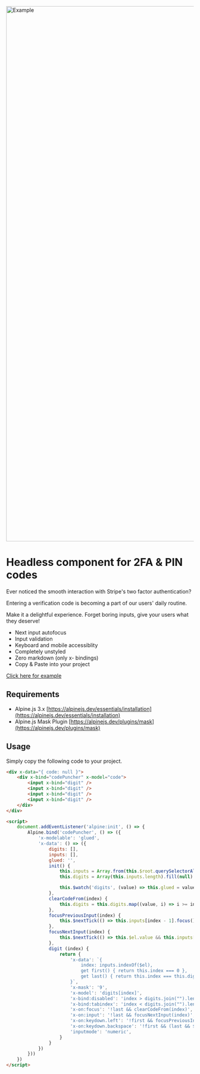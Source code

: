 <img width="1436" alt="Example" src="https://github.com/ganyicz/alpinejs-codepuncher/assets/3823354/5d73eb3d-45fb-4249-83de-7c2baca276eb">

# Headless component for 2FA & PIN codes 
Ever noticed the smooth interaction with Stripe's two factor authentication?

Entering a verification code is becoming a part of our users' daily routine.

Make it a delightful experience. Forget boring inputs, give your users what they deserve!

* Next input autofocus
* Input validation
* Keyboard and mobile accessiblity
* Completely unstyled
* Zero markdown (only x- bindings)
* Copy & Paste into your project

[Click here for example](https://ganyicz.github.io/alpinejs-codepuncher/example.html)

## Requirements

* Alpine.js 3.x [https://alpinejs.dev/essentials/installation](https://alpinejs.dev/essentials/installation)
* Alpine.js Mask Plugin [https://alpinejs.dev/plugins/mask](https://alpinejs.dev/plugins/mask)

## Usage

Simply copy the following code to your project. 

```html
<div x-data="{ code: null }">
    <div x-bind="codePuncher" x-model="code">
        <input x-bind="digit" />
        <input x-bind="digit" />
        <input x-bind="digit" />
        <input x-bind="digit" />
    </div>
</div>

<script>
    document.addEventListener('alpine:init', () => {
        Alpine.bind('codePuncher', () => ({
            'x-modelable': 'glued',
            'x-data': () => ({
                digits: [],
                inputs: [],
                glued: '',
                init() {
                    this.inputs = Array.from(this.$root.querySelectorAll('[x-bind="digit"]'));
                    this.digits = Array(this.inputs.length).fill(null)

                    this.$watch('digits', (value) => this.glued = value.join(""))
                },
                clearCodeFrom(index) {
                    this.digits = this.digits.map((value, i) => i >= index ? null : value)
                },
                focusPreviousInput(index) {
                    this.$nextTick(() => this.inputs[index - 1].focus())
                },
                focusNextInput(index) {
                    this.$nextTick(() => this.$el.value && this.inputs[index + 1].focus())
                },
                digit (index) {
                    return {
                        'x-data': `{
                            index: inputs.indexOf($el),
                            get first() { return this.index === 0 },
                            get last() { return this.index === this.digits.length - 1 },
                        }`,
                        'x-mask': '9',
                        'x-model': 'digits[index]',
                        'x-bind:disabled': 'index > digits.join("").length',
                        'x-bind:tabindex': 'index < digits.join("").length ? -1 : 0',
                        'x-on:focus': '!last && clearCodeFrom(index)',
                        'x-on:input': '!last && focusNextInput(index)',
                        'x-on:keydown.left': '!first && focusPreviousInput(index)',
                        'x-on:keydown.backspace': '!first && (last && $el.value ? $el.value = null : focusPreviousInput(index))',
                        'inputmode': 'numeric',
                    }
                }
            })
        }))
    })
</script>
```
